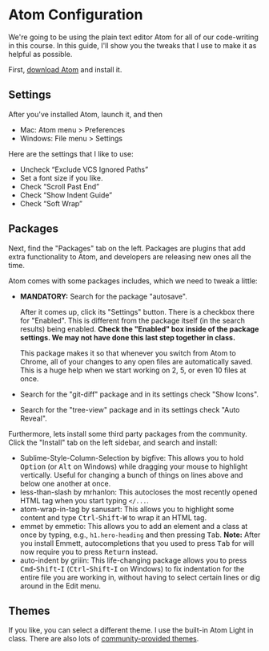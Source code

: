 # Atom Configuration

We're going to be using the plain text editor Atom for all of our code-writing in this course. In this guide, I'll show you the tweaks that I use to make it as helpful as possible.

First, [download Atom](https://atom.io/) and install it.

## Settings

After you've installed Atom, launch it, and then

 - Mac: Atom menu > Preferences
 - Windows: File menu > Settings
 
Here are the settings that I like to use:

 - Uncheck “Exclude VCS Ignored Paths”
 - Set a font size if you like.
 - Check “Scroll Past End”
 - Check “Show Indent Guide”
 - Check “Soft Wrap”
	
## Packages

Next, find the "Packages" tab on the left. Packages are plugins that add extra functionality to Atom, and developers are releasing new ones all the time.

Atom comes with some packages includes, which we need to tweak a little:

 - **MANDATORY:** Search for the package "autosave".
 
     After it comes up, click its "Settings" button. There is a checkbox there for "Enabled". This is different from the package itself (in the search results) being enabled. **Check the "Enabled" box inside of the package settings. We may not have done this last step together in class.**
     
     This package makes it so that whenever you switch from Atom to Chrome, all of your changes to any open files are automatically saved. This is a huge help when we start working on 2, 5, or even 10 files at once.

 - Search for the "git-diff" package and in its settings check "Show Icons".
 - Search for the "tree-view" package and in its settings check "Auto Reveal".

Furthermore, lets install some third party packages from the community. Click the "Install" tab on the left sidebar, and search and install:

 - Sublime-Style-Column-Selection by bigfive: This allows you to hold <kbd>Option</kbd> (or <kbd>Alt</kbd> on Windows) while dragging your mouse to highlight vertically. Useful for changing a bunch of things on lines above and below one another at once.
 - less-than-slash by mrhanlon: This autocloses the most recently opened HTML tag when you start typing `</...`.
 - atom-wrap-in-tag by sanusart: This allows you to highlight some content and type <kbd>Ctrl</kbd>-<kbd>Shift</kbd>-<kbd>W</kbd> to wrap it an HTML tag.
 - emmet by emmetio: This allows you to add an element and a class at once by typing, e.g., `h1.hero-heading` and then pressing <kbd>Tab</kbd>. **Note:** After you install Emmett, autocompletions that you used to press <kbd>Tab</kbd> for will now require you to press <kbd>Return</kbd> instead.
 - auto-indent by griiin: This life-changing package allows you to press <kbd>Cmd</kbd>-<kbd>Shift</kbd>-<kbd>I</kbd> (<kbd>Ctrl</kbd>-<kbd>Shift</kbd>-<kbd>I</kbd> on Windows) to fix indentation for the entire file you are working in, without having to select certain lines or dig around in the Edit menu.
  
## Themes

If you like, you can select a different theme. I use the built-in Atom Light in class. There are also lots of [community-provided themes](https://atom.io/themes/list?direction=desc&sort=downloads).
